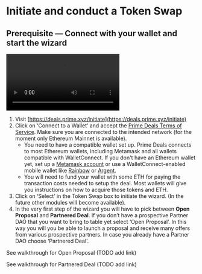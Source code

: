 # <!-- TOKEN SWAP TUTORIALS -->

# Initiate and conduct a Token Swap

## Prerequisite — Connect with your wallet and start the wizard
<div><video controls width: 100% !important; height: auto !important;><source src="https://ik.imagekit.io/primedao/PrimeDeals/1-connect-to-a-wallet__vbS8qu1O6.mp4" type="video/mp4"></video></div>

1. Visit [https://deals.prime.xyz/initiate](https://deals.prime.xyz/initiate)
2. Click on ‘Connect to a Wallet’ and accept the [Prime Deals Terms of Service](https://deals.prime.xyz/terms-of-service). Make sure you are connected to the intended network (for the moment only Ethereum Mainnet is available).
    - You need to have a compatible wallet set up. Prime Deals connects to most Ethereum wallets, including Metamask and all wallets compatible with WalletConnect. If you don't have an Ethereum wallet yet, set up a [Metamask account](https://metamask.io/) or use a WalletConnect-enabled mobile wallet like [Rainbow](https://rainbow.me/) or [Argent](https://www.argent.xyz/).
    - You will need to fund your wallet with some ETH for paying the transaction costs needed to setup the deal. Most wallets will give you instructions on how to acquire those tokens and ETH.
3. Click on ‘Select’ in the Token Swap box to initiate the wizard. (In the future other modules will become available).
4. In the very first step of the wizard you will have to pick between **Open Proposal** and **Partnered Deal**. If you don’t have a prospective Partner DAO that you want to bring to table yet select ‘Open Proposal’. In this way you will you be able to launch a proposal and receive many offers from various prospective partners. In case you already have a Partner DAO choose ‘Partnered Deal’.

See walkthrough for Open Proposal (TODO add link)

See walkthrough for Partnered Deal (TODO add link)
